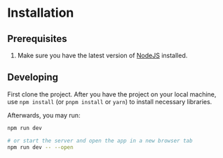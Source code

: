 # Installation

## Prerequisites

1. Make sure you have the latest version of [NodeJS](https://nodejs.org/en/download) installed.

## Developing

First clone the project. After you have the project on your local machine, use `npm install` (or `pnpm install` or `yarn`) to install necessary libraries.

Afterwards, you may run:

```bash
npm run dev

# or start the server and open the app in a new browser tab
npm run dev -- --open
```
